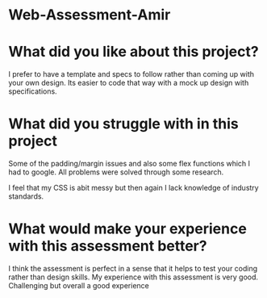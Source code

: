 # Web-Assessment-Amir

# What did you like about this project?
I prefer to have a template and specs to follow rather than coming up with your own design. Its easier to code that way with a mock up design with specifications.

# What did you struggle with in this project
Some of the padding/margin issues and also some flex functions which I had to google. All problems were solved through some research.

I feel that my CSS is abit messy but then again I lack knowledge of industry standards.

# What would make your experience with this assessment better?
I think the assessment is perfect in a sense that it helps to test your coding rather than design skills. My experience with this assessment is very good. Challenging but overall a good experience